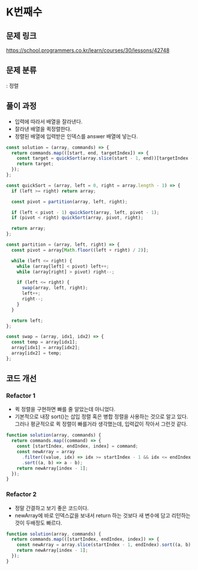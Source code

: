 # K번째수

## 문제 링크

https://school.programmers.co.kr/learn/courses/30/lessons/42748

## 문제 분류

: 정렬

## 풀이 과정

- 입력에 따라서 배열을 잘라낸다.
- 잘라낸 배열을 퀵정렬한다.
- 정렬된 배열에 입력받은 인덱스를 answer 배열에 넣는다.

```js
const solution = (array, commands) => {
  return commands.map(([start, end, targetIndex]) => {
    const target = quickSort(array.slice(start - 1, end))[targetIndex - 1];
    return target;
  });
};

const quickSort = (array, left = 0, right = array.length - 1) => {
  if (left >= right) return array;

  const pivot = partition(array, left, right);

  if (left < pivot - 1) quickSort(array, left, pivot - 1);
  if (pivot < right) quickSort(array, pivot, right);

  return array;
};

const partition = (array, left, right) => {
  const pivot = array[Math.floor((left + right) / 2)];

  while (left <= right) {
    while (array[left] < pivot) left++;
    while (array[right] > pivot) right--;

    if (left <= right) {
      swap(array, left, right);
      left++;
      right--;
    }
  }

  return left;
};

const swap = (array, idx1, idx2) => {
  const temp = array[idx1];
  array[idx1] = array[idx2];
  array[idx2] = temp;
};
```

## 코드 개선

### Refactor 1

- 퀵 정렬을 구현하면 빠를 줄 알았는데 아니었다.
- 기본적으로 내장 sort()는 삽입 정렬 혹은 병합 정렬을 사용하는 것으로 알고 있다. 그러나 평균적으로 퀵 정렬이 빠를거라 생각했는데, 입력값이 작아서 그런것 같다.

```js
function solution(array, commands) {
  return commands.map((command) => {
    const [startIndex, endIndex, index] = command;
    const newArray = array
      .filter((value, idx) => idx >= startIndex - 1 && idx <= endIndex - 1)
      .sort((a, b) => a - b);
    return newArray[index - 1];
  });
}
```

### Refactor 2

- 정말 간결하고 보기 좋은 코드이다.
- newArray에 바로 인덱스값을 보내서 return 하는 것보다 새 변수에 담고 리턴하는 것이 두배정도 빠르다.

```js
function solution(array, commands) {
  return commands.map(([startIndex, endIndex, index]) => {
    const newArray = array.slice(startIndex - 1, endIndex).sort((a, b) => a - b); // prettier-ignore
    return newArray[index - 1];
  });
}
```
